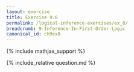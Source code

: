```yaml
---
layout: exercise
title: Exercise 9.8
permalink: /logical-inference-exercises/ex_8/
breadcrumb: 9-Inference-In-First-Order-Logic
canonical_id: ch9ex8
---
```


{% include mathjax_support %}
<div id="hiddden">{% include_relative question.md %}</div>